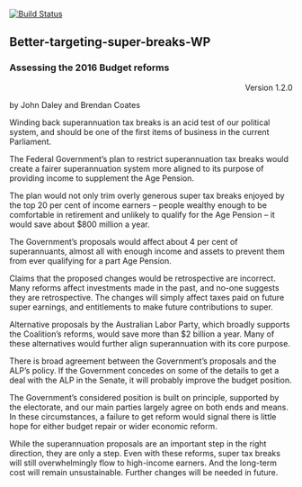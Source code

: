 [![Build Status](https://travis-ci.org/grattaninstitute/Assessing-2016-Super-tax-reforms.svg?branch=master)](https://travis-ci.org/grattaninstitute/Assessing-2016-Super-tax-reforms)

## Better-targeting-super-breaks-WP
### Assessing the 2016 Budget reforms 

<p style="text-align: right;">Version 1.2.0</p>

by John Daley and Brendan Coates

Winding back superannuation tax breaks is an acid test of our political system, and should be one of the first items of business in the current Parliament.

The Federal Government’s plan to restrict superannuation tax breaks would create a fairer superannuation system more aligned to its purpose of providing income to supplement the Age Pension.

The plan would not only trim overly generous super tax breaks enjoyed by the top 20 per cent of income earners – people wealthy enough to be comfortable in retirement and unlikely to qualify for the Age Pension – it would save about $800 million a year.

The Government’s proposals would affect about 4 per cent of superannuants, almost all with enough income and assets to prevent them from ever qualifying for a part Age Pension.

Claims that the proposed changes would be retrospective are incorrect. Many reforms affect investments made in the past, and no-one suggests they are retrospective. The changes will simply affect taxes paid on future super earnings, and entitlements to make future contributions to super.

Alternative proposals by the Australian Labor Party, which broadly supports the Coalition’s reforms, would save more than $2 billion a year. Many of these alternatives would further align superannuation with its core purpose.

There is broad agreement between the Government’s proposals and the ALP’s policy. If the Government concedes on some of the details to get a deal with the ALP in the Senate, it will probably improve the budget position.

The Government’s considered position is built on principle, supported by the electorate, and our main parties largely agree on both ends and means. In these circumstances, a failure to get reform would signal there is little hope for either budget repair or wider economic reform.

While the superannuation proposals are an important step in the right direction, they are only a step. Even with these reforms, super tax breaks will still overwhelmingly flow to high-income earners. And the long-term cost will remain unsustainable. Further changes will be needed in future.





